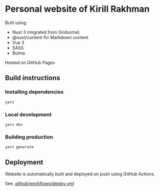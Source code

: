 # Personal website of Kirill Rakhman

Built using

- Nuxt 3 (migrated from Gridsome)
- @nuxt/content for Markdown content
- Vue 3
- SASS
- Bulma

Hosted on GitHub Pages

## Build instructions

### Installing dependencies
```
yarn
```

### Local development
```
yarn dev
```

### Building production
```
yarn generate
```

## Deployment

Website is automatically built and deployed on push using GitHub Actions.

See [.github/workflows/deploy.yml](.github/workflows/deploy.yml)
